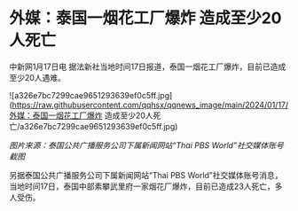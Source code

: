 # 外媒：泰国一烟花工厂爆炸 造成至少20人死亡

中新网1月17日电 据法新社当地时间17日报道，泰国一烟花工厂爆炸，目前已造成至少20人遇难。

![a326e7bc7299cae9651293639ef0c5ff.jpg](https://raw.githubusercontent.com/qqhsx/qqnews_image/main/2024/01/17/外媒：泰国一烟花工厂爆炸 造成至少20人死亡/a326e7bc7299cae9651293639ef0c5ff.jpg)

_图片来源：泰国公共广播服务公司下属新闻网站“Thai PBS World”社交媒体账号截图_

另据泰国公共广播服务公司下属新闻网站“Thai PBS
World”社交媒体账号消息，当地时间17日，泰国中部素攀武里府一家烟花厂爆炸，目前已造成23人死亡，多人受伤。

